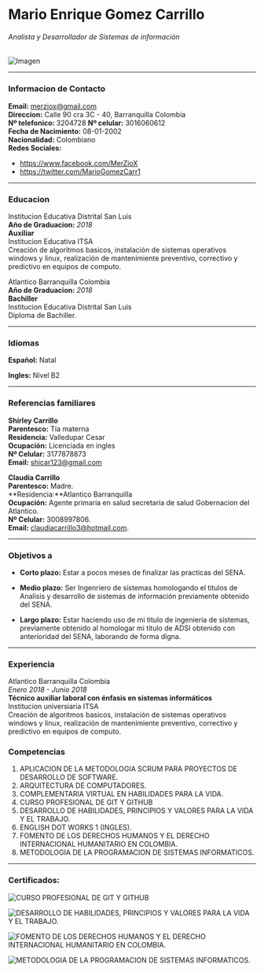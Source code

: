 # **Mario Enrique Gomez Carrillo**
###### Analista y Desarrollador de Sistemas de información
![Imagen](https://scontent.fbaq2-2.fna.fbcdn.net/v/t1.0-9/88286597_1324656734403788_2036040344864292864_n.jpg?_nc_cat=106&_nc_sid=85a577&_nc_eui2=AeGq2QhpHQ6SlzkoDVKxrRQrMivDRF4cLGUyK8NEXhwsZQ54Y8HlN95Y9W7pE-mq5XXEXZS4pVntvDozfqw39Vrt&_nc_ohc=N5xm99DoZcwAX93oRV6&_nc_ht=scontent.fbaq2-2.fna&oh=a8c49e357afd6c1b6c619a49ef1e5a2b&oe=5ED61EA6)
___
### Informacion de Contacto

  **Email:** merziox@gmail.com <br>
  **Direccion:** Calle 90 cra 3C - 40, Barranquilla Colombia <br>
  **Nº telefonico:** 3204728
  **Nº celular:** 3016060612 <br>
  **Fecha de Nacimiento:** 08-01-2002 <br>
  **Nacionalidad:** Colombiano <br>
  **Redes Sociales:** 
  - https://www.facebook.com/MerZioX 
  - https://twitter.com/MarioGomezCarr1 
___
### Educacion
Institucion Educativa Distrital San Luis <br> **Año de Graduacion:**
*2018* <br>
**Auxiliar** <br> Institucion Educativa ITSA <br>
Creación de algoritmos basicos, instalación de sistemas operativos windows y linux, realización de mantenimiente preventivo, correctivo y predictivo en equipos de computo.<br> 

Atlantico Barranquilla Colombia <br> **Año de Graduacion:** 
*2018* <br> 
**Bachiller** <br>Institucion Educativa Distrital San Luis <br>
Diploma de Bachiller.
___

### Idiomas
**Español:** Natal

**Ingles:** Nivel B2
___

### Referencias familiares

**Shirley Carrillo**  <br>
**Parentesco:** Tía materna <br>
**Residencia:** Valledupar Cesar <br>
**Ocupación:** Licenciada en ingles <br>
**Nº Celular:** 3177878873 <br>
**Email:** shicar123@gmail.com <br>

**Claudia Carrillo** <br>
**Parentesco:** Madre. <br>
**Residencia:**Atlantico Barranquilla <br>
**Ocupación:** Agente primaria en salud secretaria de salud Gobernacion del Atlantico. <br>
**Nº Celular:** 3008997806. <br>
**Email:** claudiacarrillo3@hotmail.com.
  ___
### Objetivos a 
  
  - **Corto plazo:** Estar a pocos meses de finalizar las practicas del SENA.
  
  - **Medio plazo:** Ser Ingenriero de sistemas homologando el titulos de Analisis y desarrollo de sistemas de información previamente obtenido del SENA.  
  
  - **Largo plazo:** Estar haciendo uso de mi titulo de ingenieria de sistemas, previamente obtenido al homologar mi titulo de ADSI obtenido con anterioridad del SENA, laborando de forma digna.    
___
### Experiencia
Atlantico Barranquilla Colombia <br>
*Enero 2018 - Junio 2018* <br>
 **Técnico auxiliar laboral con énfasis en sistemas informáticos**<br> Institucion universiaria ITSA <br>
 Creación de algoritmos basicos, instalación de sistemas operativos windows y linux, realización de mantenimiente preventivo, correctivo y predictivo en equipos de computo. 

### Competencias
1. APLICACION DE LA METODOLOGIA SCRUM PARA PROYECTOS DE DESARROLLO DE SOFTWARE.
2. ARQUITECTURA DE COMPUTADORES.
3. COMPLEMENTARIA VIRTUAL EN HABILIDADES PARA LA VIDA.
4. CURSO PROFESIONAL DE GIT Y GITHUB 
5. DESARROLLO DE HABILIDADES, PRINCIPIOS Y VALORES PARA LA VIDA Y EL TRABAJO.
6. ENGLISH DOT WORKS 1 (INGLES).
7. FOMENTO DE LOS DERECHOS HUMANOS Y EL DERECHO INTERNACIONAL HUMANITARIO EN COLOMBIA.
8. METODOLOGIA DE LA PROGRAMACION DE SISTEMAS INFORMATICOS. <br>
___

### Certificados:

![CURSO PROFESIONAL DE GIT Y GITHUB](https://github.com/MERZIOX/ficha1905372/blob/master/IMG/4.%20MG.jpg?raw=true "CURSO PROFESIONAL DE GIT Y GITHUB ")

![DESARROLLO DE HABILIDADES, PRINCIPIOS Y VALORES PARA LA VIDA Y EL TRABAJO.](https://github.com/MERZIOX/ficha1905372/blob/master/IMG/5.%20MG.jpg?raw=true "DESARROLLO DE HABILIDADES, PRINCIPIOS Y VALORES PARA LA VIDA Y EL TRABAJO.")

![FOMENTO DE LOS DERECHOS HUMANOS Y EL DERECHO INTERNACIONAL HUMANITARIO EN COLOMBIA.](https://github.com/MERZIOX/ficha1905372/blob/master/IMG/7.%20MG.jpg?raw=true "FOMENTO DE LOS DERECHOS HUMANOS Y EL DERECHO INTERNACIONAL HUMANITARIO EN COLOMBIA.")

![METODOLOGIA DE LA PROGRAMACION DE SISTEMAS INFORMATICOS.](https://github.com/MERZIOX/ficha1905372/blob/master/IMG/8.%20MG.jpg?raw=true "METODOLOGIA DE LA PROGRAMACION DE SISTEMAS INFORMATICOS.")